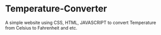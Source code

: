 # Temperature-Converter
A simple website using CSS, HTML, JAVASCRIPT to convert Temperature from Celsius to Fahrenheit and etc. 
